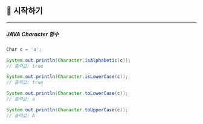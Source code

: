 ##  📢 시작하기

---
##### JAVA Character 함수
```java
Char c = 'a';

System.out.println(Character.isAlphabetic(c));
// 출력값: true

System.out.println(Character.isLowerCase(c));
// 출력값: true

System.out.println(Character.toLowerCase(c));
// 출력값: a

System.out.println(Character.toUpperCase(c));
// 출력값: A
```
